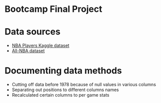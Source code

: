 # Bootcamp Final Project


# Data sources

- [NBA Players Kaggle dataset](https://www.kaggle.com/drgilermo/nba-players-stats)
- [All-NBA dataset](https://www.basketball-reference.com/awards/all_league.html)


# Documenting data methods

- Cutting off data before 1978 because of null values in various columns
- Separating out positions to different columns names
- Recalculated certain columns to per game stats

